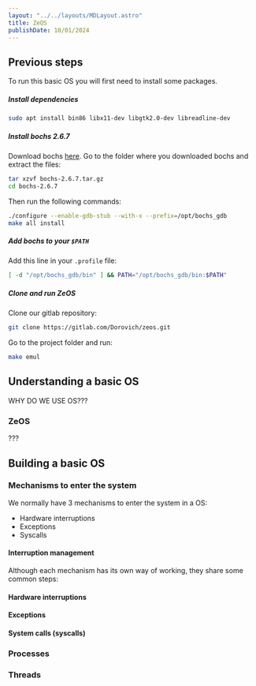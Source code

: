 ```yaml
---
layout: "../../layouts/MDLayout.astro"
title: ZeOS
publishDate: 10/01/2024
---
```


## Previous steps

To run this basic OS you will first need to install some packages.

##### Install dependencies
```sh
sudo apt install bin86 libx11-dev libgtk2.0-dev libreadline-dev
```

##### Install bochs 2.6.7
Download bochs [here](https://sourceforge.net/projects/bochs/files/bochs/2.6.7/bochs-2.6.7.tar.gz/download).
Go to the folder where you downloaded bochs and extract the files:
```sh
tar xzvf bochs-2.6.7.tar.gz
cd bochs-2.6.7
```
Then run the following commands:
```sh
./configure --enable-gdb-stub --with-x --prefix=/opt/bochs_gdb
make all install
```

##### Add bochs to your `$PATH`
Add this line in your `.profile` file:
```sh
[ -d "/opt/bochs_gdb/bin" ] && PATH="/opt/bochs_gdb/bin:$PATH"
```

##### Clone and run ZeOS
Clone our gitlab repository:
```sh
git clone https://gitlab.com/Dorovich/zeos.git
```
Go to the project folder and run:
```sh
make emul
```

## Understanding a basic OS

WHY DO WE USE OS???

### ZeOS

???

## Building a basic OS

### Mechanisms to enter the system

We normally have 3 mechanisms to enter the system in a OS:
* Hardware interruptions
* Exceptions
* Syscalls

#### Interruption management

Although each mechanism has its own way of working, they share some common steps:



#### Hardware interruptions

#### Exceptions

#### System calls (syscalls)

### Processes

### Threads
